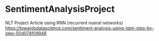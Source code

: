 # SentimentAnalysisProject
NLT Project
  Article using RNN (recurrent nueral networks)
    https://towardsdatascience.com/sentiment-analysis-using-lstm-step-by-step-50d074f09948
